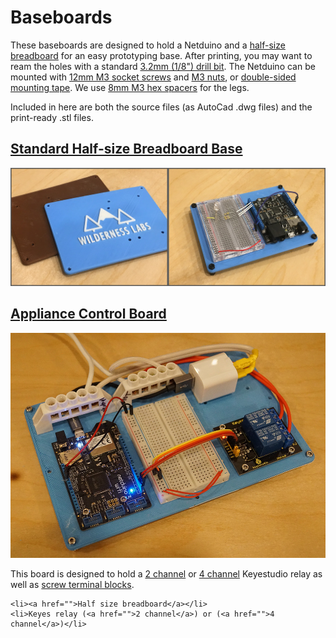 # Baseboards

These baseboards are designed to hold a Netduino and a [half-size breadboard](http://amzn.to/2fMEgGH) for an easy prototyping base. After printing, you may want to ream the holes with a standard [3.2mm (1/8") drill bit](http://amzn.to/2xBmAXN). The Netduino can be mounted with [12mm M3 socket screws](http://amzn.to/2xvG6Dw) and [M3 nuts](http://amzn.to/2y4LosQ), or [double-sided mounting tape](http://amzn.to/2xAPszi). We use [8mm M3 hex spacers](http://amzn.to/2xMv7Hj) for the legs.

Included in here are both the source files (as AutoCad .dwg files) and the print-ready .stl files.
 
## [Standard Half-size Breadboard Base](Standard_Halfsize_Breadboard)

![](Standard_Halfsize_Breadboard/Baseboard.jpg)

## [Appliance Control Board](Appliance_Control_Baseboard)

![](Appliance_Control_Baseboard/Appliance_Control_Board.jpg)

This board is designed to hold a [2 channel](http://amzn.to/2xBiHSM) or [4 channel](http://amzn.to/2y4CDir) Keyestudio relay as well as [screw terminal blocks](http://amzn.to/2y3Vqdx). 

 	<li><a href="">Half size breadboard</a></li>
 	<li>Keyes relay (<a href="">2 channel</a>) or (<a href="">4 channel</a>)</li>